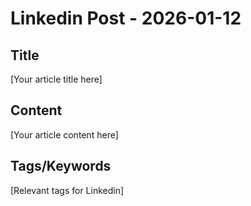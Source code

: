 # Linkedin Post - 2026-01-12

## Title
[Your article title here]

## Content
[Your article content here]

## Tags/Keywords
[Relevant tags for Linkedin]
